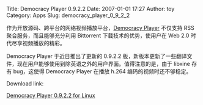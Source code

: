 Title: Democracy Player 0.9.2.2
Date: 2007-01-01 17:27
Author: toy
Category: Apps
Slug: democracy_player_0_9_2_2

作为开放源码、跨平台的网络视频播放平台，[Democracy
Player](http://www.getdemocracy.com/) 不仅支持 RSS
聚合服务，而且能够充分利用 Bittorrent 下载技术的优势，使用户在 Web 2.0
时代尽享视频播放的精彩。

Democracy Player 于近日推出了更新的 0.9.2.2
版，新版本更新了一些翻译文件，现在用户能够使用到除英语之外的用户界面。值得注意的是，由于
libxine 存有 bug，这使得 Democracy Player 在播放 h.264
编码的视频时还不够稳定。

Download link:

[Democracy Player 0.9.2.2 for
Linux](http://www.getdemocracy.com/downloads/#linux)
